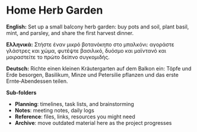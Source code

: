 # Home Herb Garden

**English:** Set up a small balcony herb garden: buy pots and soil, plant basil, mint, and parsley, and share the first harvest dinner.

**Ελληνικά:** Στήστε έναν μικρό βοτανόκηπο στο μπαλκόνι: αγοράστε γλάστρες και χώμα, φυτέψτε βασιλικό, δυόσμο και μαϊντανό και μοιραστείτε το πρώτο δείπνο συγκομιδής.

**Deutsch:** Richte einen kleinen Kräutergarten auf dem Balkon ein: Töpfe und Erde besorgen, Basilikum, Minze und Petersilie pflanzen und das erste Ernte‑Abendessen teilen.

**Sub‑folders**
- **Planning**: timelines, task lists, and brainstorming
- **Notes**: meeting notes, daily logs
- **Reference**: files, links, resources you might need
- **Archive**: move outdated material here as the project progresses

